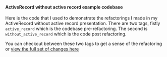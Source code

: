 #### ActiveRecord without active record example codebase

Here is the code that I used to demonstrate the refactorings I made in my
ActiveRecord without active record presentation. There are two tags, fistly
`active_record` which is the codebase pre-refactoring. The second is
`without_active_record` which is the code post refactoring.

You can checkout between these two tags to get a sense of the refactoring or [view the full set of changes here](https://github.com/mariovisic/ActiveRecord-without-active-record/compare/active_record...without_active_record)

